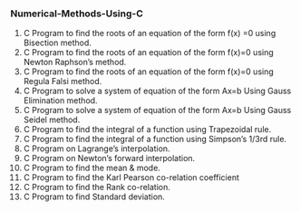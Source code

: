 ### Numerical-Methods-Using-C
1. C Program to find the roots of an equation of the form f(x) =0 using Bisection method.
2. C Program to find the roots of an equation of the form f(x)=0 using  Newton Raphson’s method.
3. C Program to find the roots of an equation of the form f(x)=0 using Regula Falsi method.
4. C Program to solve a system of equation of the form Ax=b Using Gauss Elimination method.
5. C Program to solve a system of equation of the form Ax=b Using Gauss Seidel method.
6. C Program to find the integral of a function using Trapezoidal rule.
7. C Program to find the integral of a function using Simpson’s 1/3rd rule.
8. C Program on Lagrange’s interpolation.
9. C Program on Newton’s forward interpolation.
10. C Program to find the mean & mode.
11. C Program to find the Karl Pearson co-relation coefficient
12. C Program to find the Rank co-relation.
13. C Program to find Standard deviation.
